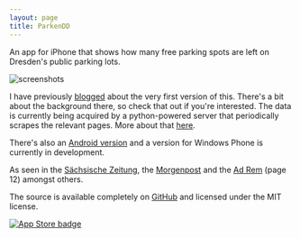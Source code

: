 ```yaml
---
layout: page
title: ParkenDD
---
```


An app for iPhone that shows how many free parking spots are left on Dresden's public parking lots.

![screenshots](http://parkendd.kilian.io/images/screenshots.png)

I have previously [blogged](/2015/02/26/parkendd.html) about the very first version of this. There's a bit about the background there, so check that out if you're interested. The data is currently being acquired by a python-powered server that periodically scrapes the relevant pages. More about that [here](/projects/parkapi.html).

There's also an [Android version](http://jkliemann.de/parkendd/) and a version for Windows Phone is currently in development.

As seen in the [Sächsische Zeitung](http://www.sz-online.de/nachrichten/studenten-helfen-bei-der-parkplatzsuche-3128007.html), the [Morgenpost](https://mopo24.de/nachrichten/dresden-kilian-keoltzsch-parken-dd-app-6754) and the [Ad Rem](http://apps.ad-rem.de/epaper/DMV_ADD_20150715_gesamt.pdf) (page 12) amongst others.

The source is available completely on [GitHub](https://github.com/kiliankoe/parkendd) and licensed under the MIT license.

[![App Store badge](http://parkendd.kilian.io/images/badge_small.svg)](https://itunes.apple.com/de/app/parkendd/id957165041)
